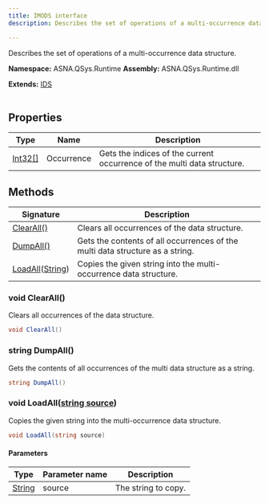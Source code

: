 ```yaml
---
title: IMODS interface
description: Describes the set of operations of a multi-occurrence data structure.

---
```


Describes the set of operations of a multi-occurrence data structure.

**Namespace:** ASNA.QSys.Runtime
**Assembly:** ASNA.QSys.Runtime.dll

**Extends:** [IDS](/reference/runtime/qsys-runtime/ids.html)
<br>
<br>

## Properties

| Type | Name | Description
| --- | --- | --- 
| [Int32\[\]](https://docs.microsoft.com/en-us/dotnet/api/system.int32) | Occurrence | Gets the indices of the current occurrence of the multi data structure. |

## Methods

| Signature | Description |
| --- | --- |
| [ClearAll()](#void-clearall) | Clears all occurrences of the data structure.
| [DumpAll()](#string-dumpall) | Gets the contents of all occurrences of the multi data structure as a string.
| [LoadAll](#void-loadallstring-source)([String](https://docs.microsoft.com/en-us/dotnet/api/system.string)) | Copies the given string into the multi-occurrence data structure. 

### void ClearAll()

Clears all occurrences of the data structure.

```cs
void ClearAll()
```

### string DumpAll()

Gets the contents of all occurrences of the multi data structure as a string.

```cs
string DumpAll()
```

### void LoadAll([string source](https://learn.microsoft.com/en-us/dotnet/api/system.string?view=net-8.0))

Copies the given string into the multi-occurrence data structure. 

```cs
void LoadAll(string source)
```

#### Parameters

| Type | Parameter name | Description
| --- | --- | ---
| [String](https://docs.microsoft.com/en-us/dotnet/api/system.string) | source | The string to copy.

